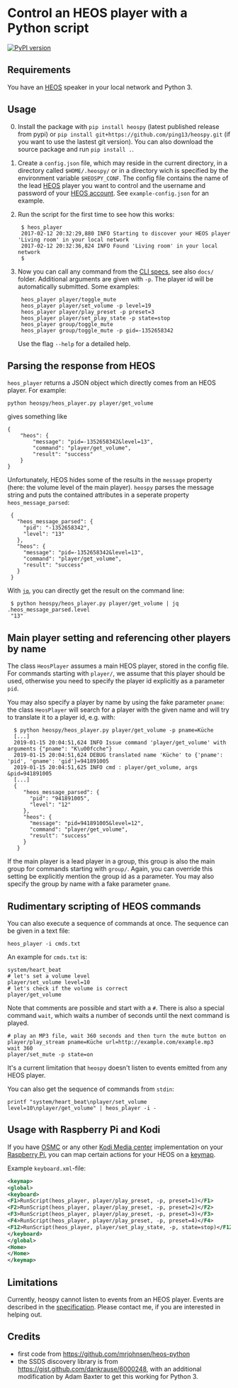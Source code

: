 # Control an HEOS player with a Python script

[![PyPI version](https://badge.fury.io/py/heospy.svg)](https://badge.fury.io/py/heospy)

## Requirements

You have an [HEOS][] speaker in your local network and Python 3.

## Usage

0. Install the package with `pip install heospy` (latest published release from pypi) or `pip install git+https://github.com/ping13/heospy.git` (if you want to use the lastest git version). You can also download the source package and run `pip install .`.

1. Create a `config.json` file, which may reside in the current directory, in
   a directory called `$HOME/.heospy/` or in a directory wich is specified by the environment
   variable `$HEOSPY_CONF`. The config file contains the name of the lead
   [HEOS][] player you want to control and the username and password of your
   [HEOS account][]. See `example-config.json` for an example.

2. Run the script for the first time to see how this works:

        $ heos_player
        2017-02-12 20:32:29,880 INFO Starting to discover your HEOS player 'Living room' in your local network
        2017-02-12 20:32:36,824 INFO Found 'Living room' in your local network
        $
        
3. Now you can call any command from the [CLI specs][specs], see also `docs/`
   folder. Additional arguments are given with `-p`. The player id will be
   automatically submitted. Some examples:

        heos_player player/toggle_mute
        heos_player player/set_volume -p level=19
        heos_player player/play_preset -p preset=3
        heos_player player/set_play_state -p state=stop
        heos_player group/toggle_mute
        heos_player group/toggle_mute -p gid=-1352658342

    Use the flag `--help` for a detailed help.

[specs]: http://rn.dmglobal.com/euheos/HEOS_CLI_ProtocolSpecification.pdf
[HEOS]: http://heoslink.denon.com
[HEOS account]: http://denon.custhelp.com/app/answers/detail/a_id/1968

## Parsing the response from HEOS

`heos_player` returns a JSON object which directly comes from an HEOS
player. For example:

    python heospy/heos_player.py player/get_volume
    
gives something like

    {
        "heos": {
            "message": "pid=-1352658342&level=13", 
            "command": "player/get_volume", 
            "result": "success"
        }
    }

Unfortunately, HEOS hides some of the results in the `message` property (here:
the volume level of the main player). `heospy` parses the message string and
puts the contained attributes in a seperate property `heos_message_parsed`:

     {
       "heos_message_parsed": {
         "pid": "-1352658342", 
         "level": "13"
       }, 
       "heos": {
         "message": "pid=-1352658342&level=13", 
         "command": "player/get_volume", 
         "result": "success"
       }
     }

With [`jq`](https://stedolan.github.io/jq/), you can directly get the result on
the command line:

     $ python heospy/heos_player.py player/get_volume | jq .heos_message_parsed.level
     "13"

## Main player setting and referencing other players by name

The class `HeosPlayer` assumes a main HEOS player, stored in the config
file. For commands starting with `player/`, we assume that this player should
be used, otherwise you need to specify the player id explicitly as a parameter
`pid`. 

You may also specify a player by name by using the fake parameter `pname`: the
class `HeosPlayer` will search for a player with the given name and will try to
translate it to a player id, e.g. with:

      $ python heospy/heos_player.py player/get_volume -p pname=Küche
      [...]
      2019-01-15 20:04:51,624 INFO Issue command 'player/get_volume' with arguments {"pname": "K\u00fcche"}
      2019-01-15 20:04:51,624 DEBUG translated name 'Küche' to {'pname': 'pid', 'gname': 'gid'}=941891005
      2019-01-15 20:04:51,625 INFO cmd : player/get_volume, args &pid=941891005
      [...]
      {
         "heos_message_parsed": {
           "pid": "941891005", 
           "level": "12"
         }, 
         "heos": {
           "message": "pid=941891005&level=12", 
           "command": "player/get_volume", 
           "result": "success"
         }
       }

If the main player is a lead player in a group, this group is also the main
group for commands starting with `group/`. Again, you can override this setting
be explicitly mention the group id as a parameter. You may also specify the
group by name with a fake parameter `gname`.

## Rudimentary scripting of HEOS commands

You can also execute a sequence of commands at once. The sequence can be given
in a text file:

    heos_player -i cmds.txt

An example for `cmds.txt` is:

    system/heart_beat
    # let's set a volume level
    player/set_volume level=10
    # let's check if the volume is correct
    player/get_volume

Note that comments are possible and start with a `#`. There is also a special
command `wait`, which waits a number of seconds until the next command is
played.

    # play an MP3 file, wait 360 seconds and then turn the mute button on
    player/play_stream pname=Küche url=http://example.com/example.mp3
    wait 360 
    player/set_mute -p state=on

It's a current limitation that `heospy` doesn't listen to events emitted from
any HEOS player.

You can also get the sequence of commands from `stdin`:

    printf "system/heart_beat\nplayer/set_volume level=10\nplayer/get_volume" | heos_player -i -

## Usage with Raspberry Pi and Kodi

If you have [OSMC][] or any other [Kodi Media center][Kodi] implementation on
your [Raspberry Pi][raspi], you can map certain actions for your HEOS on a
[keymap][].

[OSMC]: https://osmc.tv
[raspi]: https://www.raspberrypi.org
[Kodi]: http://kodi.wiki/view/Kodi
[keymap]: http://kodi.wiki/view/Keymaps

Example `keyboard.xml`-file:

```xml
<keymap>
<global>
<keyboard>
<F1>RunScript(heos_player, player/play_preset, -p, preset=1)</F1>
<F2>RunScript(heos_player, player/play_preset, -p, preset=2)</F2>
<F3>RunScript(heos_player, player/play_preset, -p, preset=3)</F3>
<F4>RunScript(heos_player, player/play_preset, -p, preset=4)</F4>
<F12>RunScript(heos_player, player/set_play_state, -p, state=stop)</F12>
</keyboard>
</global>
<Home>
</Home>
</keymap>
```

## Limitations

Currently, heospy cannot listen to events from an HEOS player. Events are
described in the [specification][specs]. Please contact me, if you are
interested in helping out.

## Credits

- first code from <https://github.com/mrjohnsen/heos-python>
- the SSDS discovery library is from
  <https://gist.github.com/dankrause/6000248>, with an additional modification
  by Adam Baxter to get this working for Python 3.
